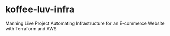 # koffee-luv-infra
Manning Live Project Automating Infrastructure for an E-commerce Website with Terraform and AWS
